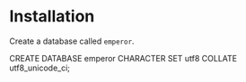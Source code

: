 # Installation

Create a database called `emperor`.

  CREATE DATABASE emperor CHARACTER SET utf8 COLLATE utf8_unicode_ci;
